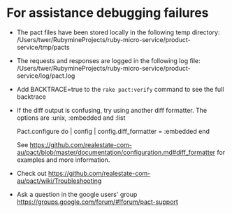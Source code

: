 # For assistance debugging failures

* The pact files have been stored locally in the following temp directory:
    /Users/twer/RubymineProjects/ruby-micro-service/product-service/tmp/pacts

* The requests and responses are logged in the following log file:
    /Users/twer/RubymineProjects/ruby-micro-service/product-service/log/pact.log

* Add BACKTRACE=true to the `rake pact:verify` command to see the full backtrace

* If the diff output is confusing, try using another diff formatter.
  The options are :unix, :embedded and :list

    Pact.configure do | config |
      config.diff_formatter = :embedded
    end

  See https://github.com/realestate-com-au/pact/blob/master/documentation/configuration.md#diff_formatter for examples and more information.

* Check out https://github.com/realestate-com-au/pact/wiki/Troubleshooting

* Ask a question in the google users' group https://groups.google.com/forum/#!forum/pact-support


